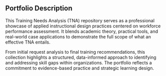 ## Portfolio Description

This Training Needs Analysis (TNA) repository serves as a professional showcase of applied instructional design practices centered on workforce performance assessment. It blends academic theory, practical tools, and real-world case applications to demonstrate the full scope of what an effective TNA entails.

From initial request analysis to final training recommendations, this collection highlights a structured, data-informed approach to identifying and addressing skill gaps within organizations. The portfolio reflects a commitment to evidence-based practice and strategic learning design.
